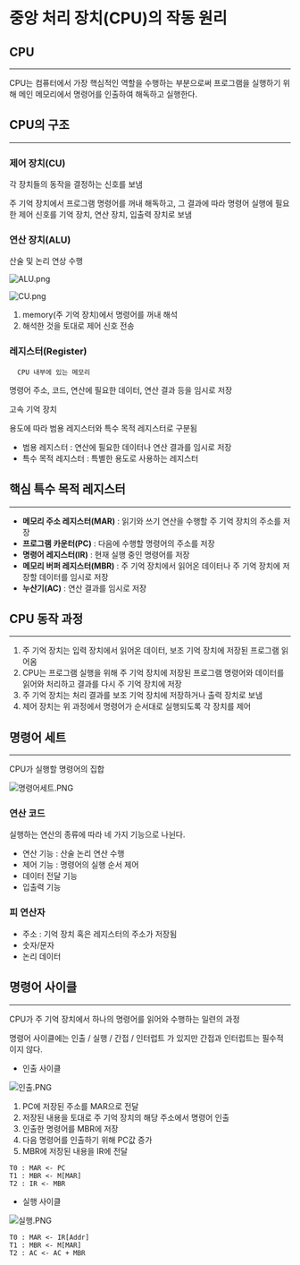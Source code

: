 # 중앙 처리 장치(CPU)의 작동 원리

## CPU

---

CPU는 컴퓨터에서 가장 핵심적인 역할을 수행하는 부분으로써 프로그램을 실행하기 위해 메인 메모리에서 명령어를 인출하여 해독하고 실행한다.

## CPU의 구조

---

### 제어 장치(CU)

각 장치들의 동작을 결정하는 신호를 보냄

주 기억 장치에서 프로그램 명령어를 꺼내 해독하고, 그 결과에 따라 명령어 실행에 필요한 제어 신호를 기억 장치, 연산 장치, 입출력 장치로 보냄

### 연산 장치(ALU)

산술 및 논리 연상 수행

![ALU.png](%E1%84%8C%E1%85%AE%E1%86%BC%E1%84%8B%E1%85%A1%E1%86%BC%20%E1%84%8E%E1%85%A5%E1%84%85%E1%85%B5%20%E1%84%8C%E1%85%A1%E1%86%BC%E1%84%8E%E1%85%B5(CPU)%E1%84%8B%E1%85%B4%20%E1%84%8C%E1%85%A1%E1%86%A8%E1%84%83%E1%85%A9%E1%86%BC%20%E1%84%8B%E1%85%AF%E1%86%AB%E1%84%85%E1%85%B5%2074cb01f3f887459b9f325b956549f829/ALU.png)

![CU.png](%E1%84%8C%E1%85%AE%E1%86%BC%E1%84%8B%E1%85%A1%E1%86%BC%20%E1%84%8E%E1%85%A5%E1%84%85%E1%85%B5%20%E1%84%8C%E1%85%A1%E1%86%BC%E1%84%8E%E1%85%B5(CPU)%E1%84%8B%E1%85%B4%20%E1%84%8C%E1%85%A1%E1%86%A8%E1%84%83%E1%85%A9%E1%86%BC%20%E1%84%8B%E1%85%AF%E1%86%AB%E1%84%85%E1%85%B5%2074cb01f3f887459b9f325b956549f829/CU.png)

1. memory(주 기억 장치)에서 명령어를 꺼내 해석
2. 해석한 것을 토대로 제어 신호 전송

### 레지스터(Register)

      CPU 내부에 있는 메모리

명령어 주소, 코드, 연산에 필요한 데이터, 연산 결과 등을 임시로 저장

고속 기억 장치

용도에 따라 범용 레지스터와 특수 목적 레지스터로 구분됨

- 범용 레지스터 : 연산에 필요한 데이터나 연산 결과를 임시로 저장
- 특수 목적 레지스터 : 특별한 용도로 사용하는 레지스터

## 핵심 특수 목적 레지스터

---

- **메모리 주소 레지스터(MAR)** : 읽기와 쓰기 연산을 수행할 주 기억 장치의 주소를 저장
- **프로그램 카운터(PC)** : 다음에 수행할 명령어의 주소를 저장
- **명령어 레지스터(IR)** : 현재 실행 중인 명령어를 저장
- **메모리 버퍼 레지스터(MBR)** : 주 기억 장치에서 읽어온 데이터나 주 기억 장치에 저장할 데이터를 임시로 저장
- **누산기(AC)** : 연산 결과를 임시로 저장

## **CPU 동작 과정**

---

1. 주 기억 장치는 입력 장치에서 읽어온 데이터, 보조 기억 장치에 저장된 프로그램 읽어옴
2. CPU는 프로그램 실행을 위해 주 기억 장치에 저장된 프로그램 명령어와 데이터를 읽어와 처리하고 결과를 다시 주 기억 장치에 저장
3. 주 기억 장치는 처리 결과를 보조 기억 장치에 저장하거나 출력 장치로 보냄
4. 제어 장치는 위 과정에서 명령어가 순서대로 실행되도록 각 장치를 제어

## 명령어 세트

---

CPU가 실행할 명령어의 집합

![명령어세트.PNG](%E1%84%8C%E1%85%AE%E1%86%BC%E1%84%8B%E1%85%A1%E1%86%BC%20%E1%84%8E%E1%85%A5%E1%84%85%E1%85%B5%20%E1%84%8C%E1%85%A1%E1%86%BC%E1%84%8E%E1%85%B5(CPU)%E1%84%8B%E1%85%B4%20%E1%84%8C%E1%85%A1%E1%86%A8%E1%84%83%E1%85%A9%E1%86%BC%20%E1%84%8B%E1%85%AF%E1%86%AB%E1%84%85%E1%85%B5%2074cb01f3f887459b9f325b956549f829/%EB%AA%85%EB%A0%B9%EC%96%B4%EC%84%B8%ED%8A%B8.png)

### 연산 코드

실행하는 연산의 종류에 따라 네 가지 기능으로 나뉜다.

- 연산 기능 : 산술 논리 연산 수행
- 제어 기능 : 명령어의 실행 순서 제어
- 데이터 전달 기능
- 입출력 기능

### 피 연산자

- 주소 : 기억 장치 혹은 레지스터의 주소가 저장됨
- 숫자/문자
- 논리 데이터

## 명령어 사이클

---

CPU가 주 기억 장치에서 하나의 명령어를 읽어와 수행하는 일련의 과정

명령어 사이클에는 인출 / 실행 / 간접 / 인터럽트 가 있지만 간접과 인터럽트는 필수적이지 않다.

- 인출 사이클

![인출.PNG](%E1%84%8C%E1%85%AE%E1%86%BC%E1%84%8B%E1%85%A1%E1%86%BC%20%E1%84%8E%E1%85%A5%E1%84%85%E1%85%B5%20%E1%84%8C%E1%85%A1%E1%86%BC%E1%84%8E%E1%85%B5(CPU)%E1%84%8B%E1%85%B4%20%E1%84%8C%E1%85%A1%E1%86%A8%E1%84%83%E1%85%A9%E1%86%BC%20%E1%84%8B%E1%85%AF%E1%86%AB%E1%84%85%E1%85%B5%2074cb01f3f887459b9f325b956549f829/%EC%9D%B8%EC%B6%9C.png)

1. PC에 저장된 주소를 MAR으로 전달
2. 저장된 내용을 토대로 주 기억 장치의 해당 주소에서 명령어 인출
3. 인출한 명령어를 MBR에 저장
4. 다음 명령어를 인출하기 위해 PC값 증가 
5. MBR에 저장된 내용을 IR에 전달

```
T0 : MAR <- PC
T1 : MBR <- M[MAR]
T2 : IR <- MBR
```

- 실행 사이클
    
    

![실행.PNG](%E1%84%8C%E1%85%AE%E1%86%BC%E1%84%8B%E1%85%A1%E1%86%BC%20%E1%84%8E%E1%85%A5%E1%84%85%E1%85%B5%20%E1%84%8C%E1%85%A1%E1%86%BC%E1%84%8E%E1%85%B5(CPU)%E1%84%8B%E1%85%B4%20%E1%84%8C%E1%85%A1%E1%86%A8%E1%84%83%E1%85%A9%E1%86%BC%20%E1%84%8B%E1%85%AF%E1%86%AB%E1%84%85%E1%85%B5%2074cb01f3f887459b9f325b956549f829/%EC%8B%A4%ED%96%89.png)

```
T0 : MAR <- IR[Addr]
T1 : MBR <- M[MAR]
T2 : AC <- AC + MBR
```